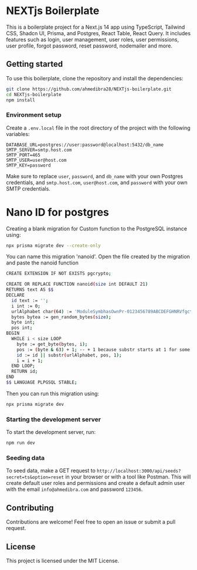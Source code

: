 # NEXTjs Boilerplate

This is a boilerplate project for a Next.js 14 app using TypeScript, Tailwind CSS, Shadcn UI, Prisma, and Postgres, React Table, React Query. It includes features such as login, user management, user roles, user permissions, user profile, forgot password, reset password, nodemailer and more.

## Getting started

To use this boilerplate, clone the repository and install the dependencies:

```bash
git clone https://github.com/ahmedibra28/NEXTjs-boilerplate.git
cd NEXTjs-boilerplate
npm install
```

### Environment setup

Create a `.env.local` file in the root directory of the project with the following variables:

```
DATABASE_URL=postgres://user:password@localhost:5432/db_name
SMTP_SERVER=smtp.host.com
SMTP_PORT=465
SMTP_USER=user@host.com
SMTP_KEY=password
```

Make sure to replace `user`, `password`, and `db_name` with your own Postgres credentials, and `smtp.host.com`, `user@host.com`, and `password` with your own SMTP credentials.

# Nano ID for postgres

Creating a blank migration for Custom function to the PostgreSQL instance using:

```bash
npx prisma migrate dev --create-only
```

You can name this migration 'nanoid'. Open the file created by the migration and paste the nanoid function

```bash
CREATE EXTENSION IF NOT EXISTS pgcrypto;

CREATE OR REPLACE FUNCTION nanoid(size int DEFAULT 21)
RETURNS text AS $$
DECLARE
  id text := '';
  i int := 0;
  urlAlphabet char(64) := 'ModuleSymbhasOwnPr-0123456789ABCDEFGHNRVfgctiUvz_KqYTJkLxpZXIjQW';
  bytes bytea := gen_random_bytes(size);
  byte int;
  pos int;
BEGIN
  WHILE i < size LOOP
    byte := get_byte(bytes, i);
    pos := (byte & 63) + 1; -- + 1 because substr starts at 1 for some reason
    id := id || substr(urlAlphabet, pos, 1);
    i = i + 1;
  END LOOP;
  RETURN id;
END
$$ LANGUAGE PLPGSQL STABLE;
```

Then you can run this migration using:

```bash
npx prisma migrate dev
```

### Starting the development server

To start the development server, run:

```bash
npm run dev
```

### Seeding data

To seed data, make a GET request to `http://localhost:3000/api/seeds?secret=ts&option=reset` in your browser or with a tool like Postman. This will create default user roles and permissions and create a default admin user with the email `info@ahmedibra.com` and password `123456`.

## Contributing

Contributions are welcome! Feel free to open an issue or submit a pull request.

## License

This project is licensed under the MIT License.
